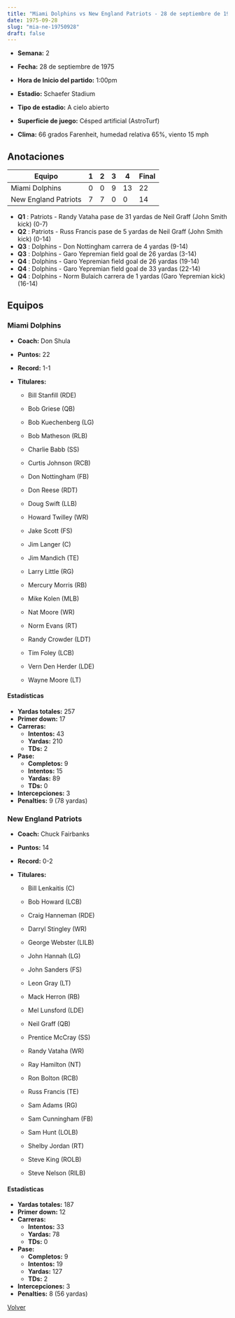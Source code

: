 ```yaml
---
title: "Miami Dolphins vs New England Patriots - 28 de septiembre de 1975"
date: 1975-09-28
slug: "mia-ne-19750928"
draft: false
---
```


* **Semana:** 2
* **Fecha:** 28 de septiembre de 1975

* **Hora de Inicio del partido:** 1:00pm
* **Estadio:** Schaefer Stadium
* **Tipo de estadio:** A cielo abierto
* **Superficie de juego:** Césped artificial (AstroTurf)
* **Clima:** 66 grados Farenheit, humedad relativa 65%, viento 15 mph





## Anotaciones
| Equipo | 1 | 2 | 3 | 4 | Final |
|--------|---|---|---|---|-------|
| Miami Dolphins  | 0 | 0 | 9 | 13  | 22 |
| New England Patriots  | 7 | 7 | 0 | 0  | 14 |
* **Q1** : Patriots - Randy Vataha pase de 31 yardas de Neil Graff (John Smith kick) (0-7)
* **Q2** : Patriots - Russ Francis pase de 5 yardas de Neil Graff (John Smith kick) (0-14)
* **Q3** : Dolphins - Don Nottingham carrera de 4 yardas (9-14)
* **Q3** : Dolphins - Garo Yepremian field goal de 26 yardas (3-14)
* **Q4** : Dolphins - Garo Yepremian field goal de 26 yardas (19-14)
* **Q4** : Dolphins - Garo Yepremian field goal de 33 yardas (22-14)
* **Q4** : Dolphins - Norm Bulaich carrera de 1 yardas (Garo Yepremian kick) (16-14)


## Equipos


### Miami Dolphins
* **Coach:** Don Shula
* **Puntos:** 22
* **Record:** 1-1
* **Titulares:** 

  * Bill Stanfill (RDE) 

  * Bob Griese (QB) 

  * Bob Kuechenberg (LG) 

  * Bob Matheson (RLB) 

  * Charlie Babb (SS) 

  * Curtis Johnson (RCB) 

  * Don Nottingham (FB) 

  * Don Reese (RDT) 

  * Doug Swift (LLB) 

  * Howard Twilley (WR) 

  * Jake Scott (FS) 

  * Jim Langer (C) 

  * Jim Mandich (TE) 

  * Larry Little (RG) 

  * Mercury Morris (RB) 

  * Mike Kolen (MLB) 

  * Nat Moore (WR) 

  * Norm Evans (RT) 

  * Randy Crowder (LDT) 

  * Tim Foley (LCB) 

  * Vern Den Herder (LDE) 

  * Wayne Moore (LT) 

#### Estadísticas
* **Yardas totales:** 257
* **Primer down:** 17
* **Carreras:**
  * **Intentos:** 43
  * **Yardas:** 210
  * **TDs:** 2
* **Pase:**
  * **Completos:** 9
  * **Intentos:** 15
  * **Yardas:** 89
  * **TDs:** 0
* **Intercepciones:** 3
* **Penalties:** 9 (78 yardas)

### New England Patriots
* **Coach:** Chuck Fairbanks
* **Puntos:** 14
* **Record:** 0-2
* **Titulares:** 

  * Bill Lenkaitis (C) 

  * Bob Howard (LCB) 

  * Craig Hanneman (RDE) 

  * Darryl Stingley (WR) 

  * George Webster (LILB) 

  * John Hannah (LG) 

  * John Sanders (FS) 

  * Leon Gray (LT) 

  * Mack Herron (RB) 

  * Mel Lunsford (LDE) 

  * Neil Graff (QB) 

  * Prentice McCray (SS) 

  * Randy Vataha (WR) 

  * Ray Hamilton (NT) 

  * Ron Bolton (RCB) 

  * Russ Francis (TE) 

  * Sam Adams (RG) 

  * Sam Cunningham (FB) 

  * Sam Hunt (LOLB) 

  * Shelby Jordan (RT) 

  * Steve King (ROLB) 

  * Steve Nelson (RILB) 

#### Estadísticas
* **Yardas totales:** 187
* **Primer down:** 12
* **Carreras:**
  * **Intentos:** 33
  * **Yardas:** 78
  * **TDs:** 0
* **Pase:**
  * **Completos:** 9
  * **Intentos:** 19
  * **Yardas:** 127
  * **TDs:** 2
* **Intercepciones:** 3
* **Penalties:** 8 (56 yardas)


[Volver](/historia/1975)
